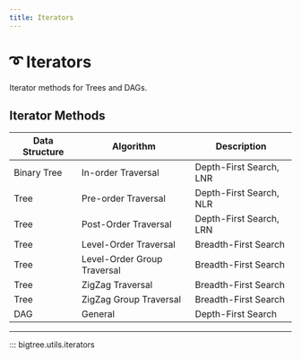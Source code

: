 ```yaml
---
title: Iterators
---
```


# ➰ Iterators

Iterator methods for Trees and DAGs.

## Iterator Methods

| Data Structure | Algorithm                   | Description             |
|----------------|-----------------------------|-------------------------|
| Binary Tree    | In-order Traversal          | Depth-First Search, LNR |
| Tree           | Pre-order Traversal         | Depth-First Search, NLR |
| Tree           | Post-Order Traversal        | Depth-First Search, LRN |
| Tree           | Level-Order Traversal       | Breadth-First Search    |
| Tree           | Level-Order Group Traversal | Breadth-First Search    |
| Tree           | ZigZag Traversal            | Breadth-First Search    |
| Tree           | ZigZag Group Traversal      | Breadth-First Search    |
| DAG            | General                     | Depth-First Search      |

-----

::: bigtree.utils.iterators
